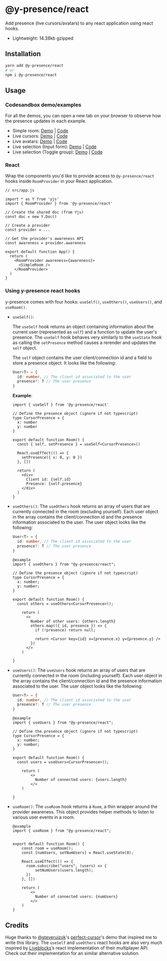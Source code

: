 # @y-presence/react

Add presence (live cursors/avatars) to any react application using react hooks.

- Lightweight: 14.38kb gzipped

## Installation

```bash
yarn add @y-presence/react
# or
npm i @y-presence/react
```

## Usage

### Codesandbox demo/examples

For all the demos, you can open a new tab on your browser to observe how the presence updates in each example.

- Simple room: [Demo](https://7ll3u.csb.app/) | [Code](https://codesandbox.io/s/y-presence-demo-simple-room-7ll3u)
- Live cursors: [Demo](https://bj2p2.csb.app/) | [Code](https://codesandbox.io/s/y-presence-demo-live-cursors-bj2p2)
- Live avatars: [Demo](https://65xpc.csb.app/) | [Code](https://codesandbox.io/s/y-presence-demo-live-avatars-65xpc)
- Live selection (Input form): [Demo](https://5gmzw.csb.app/) | [Code](https://codesandbox.io/s/y-presence-demo-live-selections-5gmzw)
- Live selection (Toggle group): [Demo](https://5qp5w.csb.app/) | [Code](https://codesandbox.io/s/y-presence-demo-toggle-selection-5qp5w)

### React

Wrap the components you'd like to provide access to `@y-presence/react` hooks inside `RoomProvider` in your React application.

```tsx
// src/app.js

import * as Y from 'yjs'
import { RoomProvider } from '@y-presence/react'

// Create the shared doc (from Yjs)
const doc = new Y.Doc()

// Create a provider
const provider = ...

// Get the provider's awareness API
const awareness = provider.awareness

export default function App() {
  return (
    <RoomProvider awareness={awareness}>
      <SimpleRoom />
    </RoomProvider>
  )
}
```

### Using y-presence react hooks

y-presence comes with four hooks: `useSelf()`, `useOthers()`, `useUsers()`, and `useRoom()`.

- `useSelf()`:

  The `useSelf` hook returns an object containing information about the current user (represented as `self`) and a function to update the user's presence. The `useSelf` hook behaves very similarly to the `useState` hook as calling the `setPresence` method causes a rerender and updates the `self` object.

  The `self` object contains the user client/connection id and a field to store a presence object. It looks like the following:

  ```ts
  User<T> = {
    id: number, // The client id associated to the user
    presence?: T // The user presence
  }
  ```

  **Example**:

  ```tsx
  import { useSelf } from '@y-presence/react'

  // Define the presence object (ignore if not typescript)
  type CursorPresence = {
    x: number
    y: number
  }

  export default function Room() {
    const { self, setPresence } = useSelf<CursorPresence>()

    React.useEffect(() => {
      setPresence({ x: 0, y: 0 })
    }, [])

    return (
      <div>
        Client id: {self.id}
        Presence: {self.presence}
      </div>
    )
  }
  ```

- `useOthers()`:
  The `useOthers` hook returns an array of users that are currently connected in the room (excluding yourself). Each user object in the array contains the client/connection id and the presence information associated to the user. The user object looks like the following:

  ```ts
  User<T> = {
    id: number, // The client id associated to the user
    presence?: T // The user presence
  }
  ```

  ```tsx
  @example
  import { useOthers } from "@y-presence/react";

  // Define the presence object (ignore if not typescript)
  type CursorPresence = {
    x: number;
    y: number;
  }

  export default function Room() {
    const others = useOthers<CursorPresence>();

      return (
        <>
          Number of other users: {others.length}
          others.map(({ id, presence }) => {
            if (!presence) return null;

            return <Cursor key={id} x={presence.x} y={presence.y} />
          })
        </>
      )

  }

  ```

- `useUsers()`:
  The `useUsers` hook returns an array of users that are currently connected in the room (including yourself). Each user object in the array contains the client/connection id and the presence information associated to the user. The user object looks like the following:

  ```ts
  User<T> = {
    id: number, // The client id associated to the user
    presence?: T // The user presence
  }
  ```

  ```tsx
  @example
  import { useUsers } from "@y-presence/react";

  // Define the presence object (ignore if not typescript)
  type CursorPresence = {
    x: number;
    y: number;
  }

  export default function Room() {
    const users = useUsers<CursorPresence>();

      return (
          <>
            Number of connected users: {users.length}
          </>
      )

  }

  ```

- `useRoom()`:
  The `useRoom` hook returns a `Room`, a thin wrapper around the provider awareness. This object provides helper methods to listen to various user events in a room.

  ```tsx
  @example
  import { useRoom } from "@y-presence/react";


  export default function Room() {
      const room = useRoom();
      const [numUsers, setNumUsers] = React.useState(0);

      React.useEffect(() => {
        room.subscribe("users", (users) => {
            setNumUsers(users.length);
        })
      }, [])

      return (
          <>
            Number of connected users: {numUsers}
          </>
      )
  }
  ```

## Credits

Huge thanks to [@steveruizok](https://github.com/steveruizok)'s [perfect-cursor](https://codesandbox.io/s/u85tu)'s demo that inspired me to write this library. The `useSelf` and `useOthers` react hooks are also very much inspired by [Liveblocks](https://liveblocks.io/)’s react implementation of their multiplayer API. Check out their implementation for an similar alternative solution.
